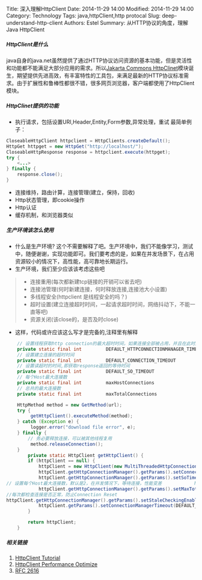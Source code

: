 Title: 深入理解HttpClient
Date: 2014-11-29 14:00
Modified: 2014-11-29 14:00
Category: Technology
Tags: java,httpClient,http protocal
Slug: deep-understand-http-client
Authors: Estel
Summary: 从HTTP协议的角度，理解Java HttpClient

##### HttpClient是什么
java自身的java.net虽然提供了通过HTTP协议访问资源的基本功能，但是灵活性和功能都不能满足大部分应用的需求。所以[Jakarta Commons HttpClinet](https://hc.apache.org/httpclient-3.x/)模块诞生，期望提供先进高效，有丰富特性的工具包，来满足最新的HTTP协议标准需求。由于扩展性和鲁棒性都很不错，很多网页浏览器，客户端都使用了HttpClient模块。

##### HttpClinet提供的功能
- 执行请求，包括设置URI,Header,Entity,Form参数,异常处理，重试
最简单例子：
```java
CloseableHttpClient httpclient = HttpClients.createDefault();
HttpGet httpget = new HttpGet("http://localhost/");
CloseableHttpResponse response = httpclient.execute(httpget);
try {
    <...>
} finally {
    response.close();
}
```
- 连接维持，路由计算，连接管理(建立，保持，回收)
- Http状态管理，即cookie操作
- Http认证
- 缓存机制，和浏览器类似

##### 生产环境该怎么使用

- 什么是生产环境?
这个不需要解释了吧。生产环境中，我们不能像学习，测试中，随便谢谢，实现功能即可。我们要考虑的是，如果在并发场景下，在占用资源较小的情况下，高性能，高可靠地长期运行。
- 生产环境，我们至少应该该考虑这些吧
> - 连接重用(每次都新建tcp链接的开销可以省去吧)
> - 连接池管理(何时新建连接，何时释放连接,连接池大小设置)
> - 多线程安全(httpclient 是线程安全的吗？)
> - 超时设置(建立连接超时时间，一起请求超时时间，网络抖动下，不能一直等吧)
> - 资源关闭(该close的，是否及时close)

- 这样，代码或许应该这么写才是完备的,注释里有解释
```java
	// 设置线程获取http connection的最大超时时间，如果连接全部被占用，并且在此时间内没有释放，则抛ConnectionPoolTimeoutException
    private static final int         DEFAULT_HTTPCONNECTIONMANAGER_TIMEOUT = 2000;
    // 设置建立连接的超时时间
    private static final int         DEFAULT_CONNECTION_TIMEOUT            = 5000;
    // 设置读超时的时间,即获取response返回的等待时间
    private static final int         DEFAULT_SO_TIMEOUT                    = 5000;
    // 每个Host最大连接数
    private static final int         maxHostConnections                    = 5;
    // 总共的最大连接数
    private static final int         maxTotalConnections                   = 20;

    HttpMethod method = new GetMethod(url);
    try {
         getHttpClient().executeMethod(method);
    } catch (Exception e) {
         logger.error("download file error", e);
    } finally {
    	// 务必要释放连接，可以被其他线程复用
         method.releaseConnection();
    }
        private static HttpClient getHttpClient() {
        if (httpClient == null) {
            httpClient = new HttpClient(new MultiThreadedHttpConnectionManager());
            httpClient.getHttpConnectionManager().getParams().setConnectionTimeout(DEFAULT_CONNECTION_TIMEOUT);
            httpClient.getHttpConnectionManager().getParams().setSoTimeout(DEFAULT_SO_TIMEOUT);
// 设置每个Host最大连接数，默认是2，在并发情况下，等待连接，性能变差            httpClient.getHttpConnectionManager().getParams().setDefaultMaxConnectionsPerHost(maxHostConnections);
            httpClient.getHttpConnectionManager().getParams().setMaxTotalConnections(maxTotalConnections);
//每次都检查连接是否正常，防止Connection Reset
httpClient.getHttpConnectionManager().getParams().setStaleCheckingEnabled(true);
            httpClient.getParams().setConnectionManagerTimeout(DEFAULT_HTTPCONNECTIONMANAGER_TIMEOUT);
        }

        return httpClient;
    }
```

##### 相关链接
1. [HttpClient Tutorial ](https://hc.apache.org/httpcomponents-client-ga/tutorial/html/index.html)
2. [HttpClient Performance Optimize](http://hc.apache.org/httpclient-3.x/performance.html)
3. [RFC 2616](https://www.ietf.org/rfc/rfc2616.txt)




